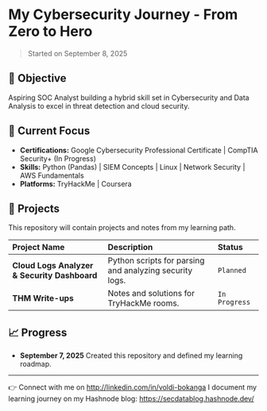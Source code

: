 # My Cybersecurity Journey - From Zero to Hero

> Started on September 8, 2025

## 🎯 Objective

Aspiring SOC Analyst building a hybrid skill set in Cybersecurity and Data Analysis to excel in threat detection and cloud security.

## 🔧 Current Focus

-   **Certifications:** Google Cybersecurity Professional Certificate | CompTIA Security+ (In Progress)
-   **Skills:** Python (Pandas) | SIEM Concepts | Linux | Network Security | AWS Fundamentals
-   **Platforms:** TryHackMe | Coursera

## 📂 Projects

This repository will contain projects and notes from my learning path.

| Project Name | Description                                                                         | Status       |
| :----------- | :---------------------------------------------------------------------------------- | :----------- |
| **Cloud Logs Analyzer & Security Dashboard** | Python scripts for parsing and analyzing security logs.                             | `Planned`    |
| **THM Write-ups** | Notes and solutions for TryHackMe rooms.                                            | `In Progress` |

## 📈 Progress

-   **September 7, 2025** Created this repository and defined my learning roadmap.

---

👉 Connect with me on http://linkedin.com/in/voldi-bokanga
I document my learning journey on my Hashnode blog: https://secdatablog.hashnode.dev/
